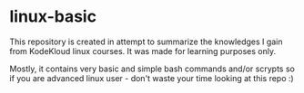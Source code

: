 # linux-basic

This repository is created in attempt to summarize the knowledges I gain from KodeKloud linux courses. It was made for learning purposes only.

Mostly, it contains very basic and simple bash commands and/or scrypts so if you are advanced linux user - don't waste your time looking at this repo :)


